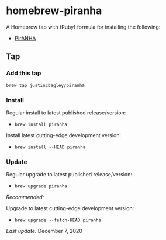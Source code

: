 # homebrew-piranha

A Homebrew tap with (Ruby) formula for installing the following:

-   [PIrANHA](https://github.com/justincbagley/piranha)

## Tap

### Add this tap

`brew tap justincbagley/piranha`

### Install

Regular install to latest published release/version:

-   `brew install piranha`

Install latest cutting-edge development version:

-   `brew install --HEAD piranha`

### Update

Regular upgrade to latest published release/version:

-   `brew upgrade piranha`

*Recommended:*

Upgrade to latest cutting-edge development version:

-   `brew upgrade --fetch-HEAD piranha`

*Last update:* December 7, 2020

